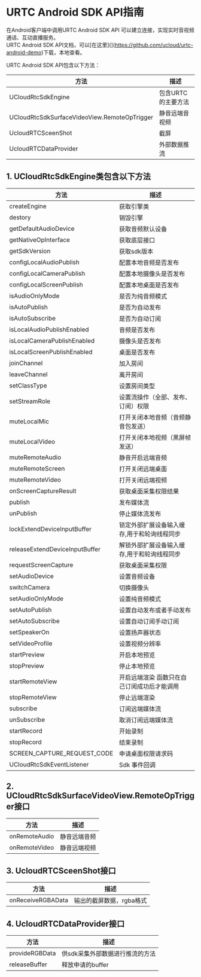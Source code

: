 # URTC Android SDK API指南

在Android客户端中调用URTC Android SDK API 可以建立连接，实现实时音视频通话、互动直播服务。      
URTC Android SDK API文档，可以[在这里](](https://github.com/ucloud/urtc-android-demo)下载，本地查看。   
    
URTC Android SDK API包含以下方法：    

| 方法 | 描述 |
| -| -|
| UCloudRtcSdkEngine  | 包含URTC的主要方法  |
| UCloudRtcSdkSurfaceVideoView.RemoteOpTrigger  | 静音远端音视频  |
| UcloudRTCSceenShot  | 截屏  |
| UcloudRTCDataProvider  | 外部数据推流  |

## 1. UCloudRtcSdkEngine类包含以下方法

| 方法 | 描述 |
| -| -|
| createEngine  | 获取引擎类  |
| destory  | 销毁引擎  |
| getDefaultAudioDevice  | 获取音频默认设备  |
| getNativeOpInterface  | 获取底层接口  |
| getSdkVersion  | 获取sdk版本  |
| configLocalAudioPublish   | 配置本地音频是否发布  |
| configLocalCameraPublish  | 配置本地摄像头是否发布  |
| configLocalScreenPublish  | 配置本地桌面是否发布  |
| isAudioOnlyMode  | 是否为纯音频模式  |
| isAutoPublish    | 是否为自动发布  |
| isAutoSubscribe  | 是否为自动订阅  |
| isLocalAudioPublishEnabled   | 音频是否发布   |
| isLocalCameraPublishEnabled  | 摄像头是否发布  |
| isLocalScreenPublishEnabled  | 桌面是否发布  |
| joinChannel  | 加入房间  |
| leaveChannel  | 离开房间  |
| setClassType  | 设置房间类型  |
| setStreamRole  | 设置流操作（全部、发布、订阅）权限  |
| muteLocalMic  | 打开关闭本地音频（音频静音包发送）  |
| muteLocalVideo  | 打开关闭本地视频（黑屏帧发送）  |
| muteRemoteAudio  | 静音开启远端音频  |
| muteRemoteScreen  | 打开关闭远端桌面  |
| muteRemoteVideo  | 打开关闭远端视频  |
| onScreenCaptureResult  | 获取桌面采集权限结果  |
| publish  | 发布媒体流  |
| unPublish  | 停止媒体流发布  |
| lockExtendDeviceInputBuffer  | 锁定外部扩展设备输入缓存,用于和轮询线程同步  |
| releaseExtendDeviceInputBuffer  | 解锁外部扩展设备输入缓存,用于和轮询线程同步  |
| requestScreenCapture  | 获取桌面采集权限  |
| setAudioDevice  | 设置音频设备  |
| switchCamera  | 切换摄像头  |
| setAudioOnlyMode  | 设置纯音频模式  |
| setAutoPublish  | 设置自动发布或者手动发布  |
| setAutoSubscribe  | 设置自动订阅手动订阅  |
| setSpeakerOn  | 设置扬声器状态  |
| setVideoProfile  | 设置视频分辨率  |
| startPreview  | 开启本地预览  |
| stopPreview  | 停止本地预览  |
| startRemoteView  | 开启远端渲染 函数只在自己订阅成功后才能调用  |
| stopRemoteView  | 停止远端渲染  |
| subscribe  | 订阅远端媒体流  |
| unSubscribe  | 取消订阅远端媒体流  |
| startRecord  | 开始录制  |
| stopRecord  | 结束录制  |
| SCREEN_CAPTURE_REQUEST_CODE  | 申请桌面权限请求码  |
| UCloudRtcSdkEventListener  | Sdk 事件回调  |

## 2. UCloudRtcSdkSurfaceVideoView.RemoteOpTrigger接口

| 方法 | 描述 |
| -| -|
| onRemoteAudio  | 静音远端音频  |
| onRemoteVideo  | 静音远端视频  |

## 3. UcloudRTCSceenShot接口

| 方法 | 描述 |
| -| -|
| onReceiveRGBAData  | 输出的截屏数据，rgba格式   |

## 4. UcloudRTCDataProvider接口

| 方法 | 描述 |
| -| -|
| provideRGBData  | 供sdk采集外部数据进行推流的方法  |
| releaseBuffer  | 释放申请的buffer  |